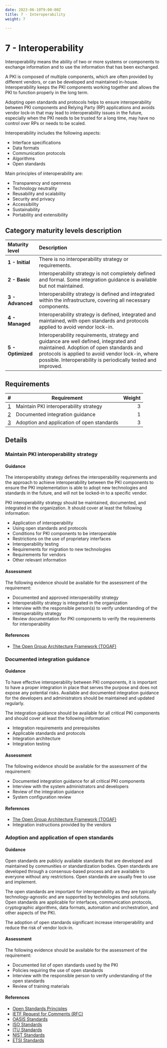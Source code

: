 ```yaml
---
date: 2023-06-10T9:00:00Z
title: 7 - Interoperability
weight: 7

---
```


# 7 - Interoperability

Interoperability means the ability of two or more systems or components to exchange information and to use the information that has been exchanged.

A PKI is composed of multiple components, which are often provided by different vendors, or can be developed and maintained in-house. Interoperability keeps the PKI components working together and allows the PKI to function properly in the long term.

Adopting open standards and protocols helps to ensure interoperability between PKI components and Relying Party (RP) applications and avoids vendor lock-in that may lead to interoperability issues in the future, especially when the PKI needs to be trusted for a long time, may have no control over RPs or needs to be scaled.

Interoperability includes the following aspects:
- Interface specifications
- Data formats
- Communication protocols
- Algorithms
- Open standards

Main principles of interoperability are:
- Transparency and openness
- Technology neutrality
- Reusability and scalability
- Security and privacy
- Accessibility
- Sustainability
- Portability and extensibility

## Category maturity levels description

| Maturity level    | Description                                                                                                                                                                                                                                          |
|:------------------|:-----------------------------------------------------------------------------------------------------------------------------------------------------------------------------------------------------------------------------------------------------|
| **1 - Initial**   | There is no interoperability strategy or requirements.                                                                                                                                                                                               |
| **2 - Basic**     | Interoperability strategy is not completely defined and formal. Some integration guidance is available but not maintained.                                                                                                                           |
| **3 - Advanced**  | Interoperability strategy is defined and integrated within the infrastructure, covering all necessary components.                                                                                                                                    |
| **4 - Managed**   | Interoperability strategy is defined, integrated and maintained, with open standards and protocols applied to avoid vendor lock-in.                                                                                                                  |
| **5 - Optimized** | Interoperability requirements, strategy and guidance are well defined, integrated and maintained. Adoption of open standards and protocols is applied to avoid vendor lock-in, where possible. Interoperability is periodically tested and improved. |

## Requirements

|                                                # | Requirement                                | Weight |
|-------------------------------------------------:|--------------------------------------------|-------:|
|     [1](#maintain-pki-interoperability-strategy) | Maintain PKI interoperability strategy     |      3 |
|            [2](#documented-integration-guidance) | Documented integration guidance            |      1 |
| [3](#adoption-and-application-of-open-standards) | Adoption and application of open standards |      3 |

## Details

### Maintain PKI interoperability strategy

#### Guidance

The interoperability strategy defines the interoperability requirements and the approach to achieve interoperability between the PKI components to ensure the PKI implementation is able to adopt new technologies and standards in the future, and will not be locked-in to a specific vendor.

PKI interoperability strategy should be maintained, documented, and integrated in the organization. It should cover at least the following information:
- Application of interoperability
- Using open standards and protocols
- Conditions for PKI components to be interoperable
- Restrictions on the use of proprietary interfaces
- Interoperability testing
- Requirements for migration to new technologies
- Requirements for vendors
- Other relevant information

#### Assessment

The following evidence should be available for the assessment of the requirement:
- Documented and approved interoperability strategy
- Interoperability strategy is integrated in the organization
- Interview with the responsible person(s) to verify understanding of the interoperability strategy
- Review documentation for PKI components to verify the requirements for interoperability

#### References

- [The Open Group Architecture Framework (TOGAF)](https://www.opengroup.org/togaf)

### Documented integration guidance

#### Guidance

To have effective interoperability between PKI components, it is important to have a proper integration in place that serves the purpose and does not expose any potential risks. Available and documented integration guidance for the developers and administrators should be maintained and updated regularly.

The integration guidance should be available for all critical PKI components and should cover at least the following information:
- Integration requirements and prerequisites
- Applicable standards and protocols
- Integration architecture
- Integration testing

#### Assessment

The following evidence should be available for the assessment of the requirement:
- Documented integration guidance for all critical PKI components
- Interview with the system administrators and developers
- Review of the integration guidance
- System configuration review

#### References

- [The Open Group Architecture Framework (TOGAF)](https://www.opengroup.org/togaf)
- Integration instructions provided by the vendors

### Adoption and application of open standards

#### Guidance

Open standards are publicly available standards that are developed and maintained by communities or standardization bodies. Open standards are developed through a consensus-based process and are available to everyone without any restrictions. Open standards are usually free to use and implement.

The open standards are important for interoperability as they are typically technology-agnostic and are supported by technologies and solutions. Open standards are applicable for interfaces, communication protocols, cryptographic algorithms, data formats, automation and orchestration, and other aspects of the PKI.

The adoption of open standards significant increase interoperability and reduce the risk of vendor lock-in.

#### Assessment

The following evidence should be available for the assessment of the requirement:
- Documented list of open standards used by the PKI
- Policies requiring the use of open standards
- Interview with the responsible person to verify understanding of the open standards
- Review of training materials

#### References

- [Open Standards Principles](https://www.gov.uk/government/publications/open-standards-principles/open-standards-principles)
- [IETF Request for Comments (RFC)](https://www.ietf.org/standards/rfcs/)
- [OASIS Standards](https://www.oasis-open.org/standards)
- [ISO Standards](https://www.iso.org/standards.html)
- [ITU Standards](https://www.itu.int/en/ITU-T/standardization/)
- [NIST Standards](https://www.nist.gov/standards)
- [ETSI Standards](https://www.etsi.org/standards)
